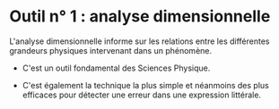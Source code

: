 # Outil n° 1 : analyse dimensionnelle

L'analyse dimensionnelle informe sur les relations entre les différentes grandeurs physiques intervenant dans un phénomène.

- C'est un outil fondamental des Sciences Physique.

- C'est également la technique la plus simple et néanmoins des plus efficaces pour détecter une erreur dans une expression littérale.

```{tableofcontents}
```
